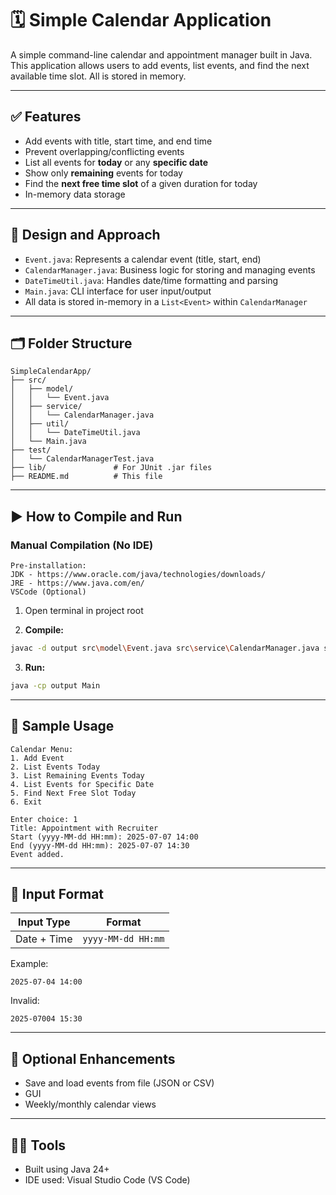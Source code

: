 # 🗓️ Simple Calendar Application

A simple command-line calendar and appointment manager built in Java.
This application allows users to add events, list events, and find the next available time slot. All is stored in memory.

---

## ✅ Features

- Add events with title, start time, and end time
- Prevent overlapping/conflicting events
- List all events for **today** or any **specific date**
- Show only **remaining** events for today
- Find the **next free time slot** of a given duration for today
- In-memory data storage

---

## 🧠 Design and Approach

- `Event.java`: Represents a calendar event (title, start, end)
- `CalendarManager.java`: Business logic for storing and managing events
- `DateTimeUtil.java`: Handles date/time formatting and parsing
- `Main.java`: CLI interface for user input/output
- All data is stored in-memory in a `List<Event>` within `CalendarManager`

---

## 🗂️ Folder Structure

```
SimpleCalendarApp/
├── src/
│   ├── model/
│   │   └── Event.java
│   ├── service/
│   │   └── CalendarManager.java
│   ├── util/
│   │   └── DateTimeUtil.java
│   └── Main.java
├── test/
│   └── CalendarManagerTest.java
├── lib/               # For JUnit .jar files
├── README.md          # This file
```

---

## ▶️ How to Compile and Run

### Manual Compilation (No IDE)

```
Pre-installation:
JDK - https://www.oracle.com/java/technologies/downloads/
JRE - https://www.java.com/en/
VSCode (Optional)
```

1. Open terminal in project root

2. **Compile:**
```bash
javac -d output src\model\Event.java src\service\CalendarManager.java src\util\DateTimeUtil.java src\Main.java
```

3. **Run:**
```bash
java -cp output Main
```
---

## 🧪 Sample Usage

```
Calendar Menu:
1. Add Event
2. List Events Today
3. List Remaining Events Today
4. List Events for Specific Date
5. Find Next Free Slot Today
6. Exit

Enter choice: 1
Title: Appointment with Recruiter
Start (yyyy-MM-dd HH:mm): 2025-07-07 14:00
End (yyyy-MM-dd HH:mm): 2025-07-07 14:30
Event added.
```

---

## 🧠 Input Format

| Input Type | Format |
|------------|--------|
| Date + Time | `yyyy-MM-dd HH:mm` |

Example:  
```
2025-07-04 14:00
```

Invalid:  
```
2025-07004 15:30
```

---

## 🔧 Optional Enhancements

- Save and load events from file (JSON or CSV)
- GUI
- Weekly/monthly calendar views

---

## 👨‍💻 Tools

- Built using Java 24+
- IDE used: Visual Studio Code (VS Code)
